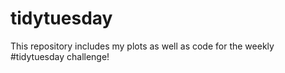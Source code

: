 # tidytuesday
This repository includes my plots as well as code for the weekly #tidytuesday challenge!
